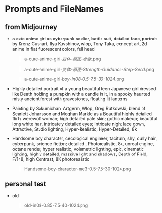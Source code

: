 
# Prompts and FileNames

## from Midjourney

- a cute anime girl as cyberpunk soldier, battle suit, detailed face, portrait by Krenz Cushart, Ilya Kuvshinov, wlop, Tony Taka, concept art, 2d anime in flat fluorescent colors, full head
    > a-cute-anime-girl-*变体*-*原图*-*参数*.png

    > a-cute-anime-girl-*变体*-*原图*-*Strength-Guidance-Step-Seed*.png

    > a-cute-anime-girl-*boy*-*in08*-*0.5-7.5-30-1024*.png

- Highly detailed portrait of a young beautiful teen Japanese girl dressed like Death holding a pumpkin with a candle in it, in a spooky haunted misty ancient forest with gravestones, floating lit lanterns

- Painting by Sakumichan, Artgerm, Wlop, Greg Rutkowski; blend of Scarlett Johansson and Meghan Markle as a Beautiful highly detailed flirty werewolf woman; high detailed pale skin; gothic makeup; beautiful long white hair, intricately detailed eyes; intricate night lace gown, Attractive, Studio lighting, Hyper-Realistic, Hyper-Detailed, 8k

- Handsome boy character, cecological engineer, taciturn, shy, curly hair, cyberpunk, science fiction; detailed , Photorealistic, 8k, unreal engine, octane render, hyper realistic, volumetric lighting, epic, cinematic lighting, highly detailed, massive light and shadows, Depth of Field, F/148, high Contrast, 8K photorealistic
  > Handsome-boy-character-me3-0.5-7.5-30-1024.png

## personal test

- old
  > old-in08-0.85-7.5-40-1024.png